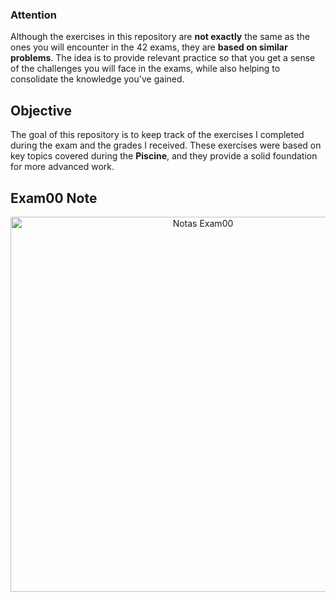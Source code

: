 ### Attention

Although the exercises in this repository are **not exactly** the same as the ones you will encounter in the 42 exams, they are **based on similar problems**. The idea is to provide relevant practice so that you get a sense of the challenges you will face in the exams, while also helping to consolidate the knowledge you've gained.

## Objective

The goal of this repository is to keep track of the exercises I completed during the exam and the grades I received. These exercises were based on key topics covered during the **Piscine**, and they provide a solid foundation for more advanced work.

## Exam00 Note
<p align="center">
  <img src="https://github.com/user-attachments/assets/ec055fa0-1a9c-4816-8004-f25166e72575" alt="Notas Exam00" width="600"/>
</p>
